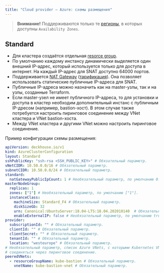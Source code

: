 ```yaml
---
title: "Cloud provider — Azure: схемы размещения"
---
```


> **Внимание!** Поддерживаются только те [регионы](https://docs.microsoft.com/ru-ru/azure/availability-zones/az-region), в которых доступны `Availability Zones`.

## Standard

* Для кластера создаётся отдельная [resorce group](https://docs.microsoft.com/en-us/azure/azure-resource-manager/management/manage-resource-groups-portal).
* По умолчанию каждому инстансу динамически выделяется один внешний IP-адрес, который используется только для доступа в интернет. На каждый IP-адрес для SNAT доступно 64000 портов.
* Поддерживается [NAT Gateway](https://docs.microsoft.com/en-us/azure/virtual-network/nat-overview) ([тарификация](https://azure.microsoft.com/en-us/pricing/details/virtual-network/)). Она позволяет использовать статические публичные IP-адреса для SNAT.
* Публичные IP-адреса можно назначить как на master-узлы, так и на узлы, созданные Terraform.
* Если master-узел не имеет публичного IP-адреса, то для установки и доступа в кластер необходим дополнительный инстанс с публичным IP-дресом (например, bastion-хост). В этом случае также потребуется настроить пиринговое соединение между VNet кластера и VNet bastion-хоста.
* Между VNet кластера и другими VNet можно настроить пиринговое соединение.

Пример конфигурации схемы размещения:

```yaml
apiVersion: deckhouse.io/v1
kind: AzureClusterConfiguration
layout: Standard
sshPublicKey: "ssh-rsa <SSH_PUBLIC_KEY>" # Обязательный параметр.
vNetCIDR: 10.50.0.0/16 # Обязательный параметр.
subnetCIDR: 10.50.0.0/24 # Обязательный параметр.
standard:
  natGatewayPublicIpCount: 1 # Необязательный параметр, по умолчанию 0.
masterNodeGroup:
  replicas: 1
  zones: ["1"] # Необязательный параметр, по умолчанию ["1"].
  instanceClass:
    machineSize: Standard_F4 # Обязательный параметр.
    diskSizeGb: 32
    urn: Canonical:UbuntuServer:18.04-LTS:18.04.202010140  # Обязательный параметр.
    enableExternalIP: false # Необязательный параметр, по умолчанию true.
provider:
  subscriptionId: "" # Обязательный параметр.
  clientId: "" # Обязательный параметр.
  clientSecret: "" # Обязательный параметр.
  tenantId: "" # Обязательный параметр.
  location: "westeurope" # Обязательный параметр.
# Необязательный параметр, список Azure VNets, с которыми Kubernetes VNet будет
# соединяться через пиринговое соединение.
peeredVNets:
  - resourceGroupName: kube-bastion # Обязательный параметр.
    vnetName: kube-bastion-vnet # Обязательный параметр.
```
